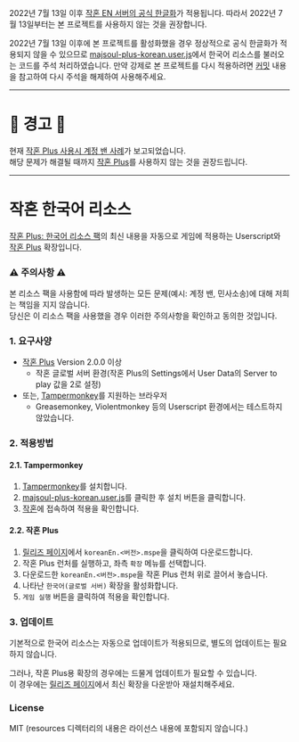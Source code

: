 2022년 7월 13일 이후 [작혼 EN 서버의 공식 한글화](https://twitter.com/MahjongSoul_KR/status/1546330081433653248?s=20&t=l3fLKBhAIZvzGjrDaX5ycw)가 적용됩니다.
따라서 2022년 7월 13일부터는 본 프로젝트를 사용하지 않는 것을 권장합니다.

2022년 7월 13일 이후에 본 프로젝트를 활성화했을 경우 정상적으로 공식 한글화가 적용되지 않을 수 있으므로
[majsoul-plus-korean.user.js](https://github.com/yf-dev/majsoul-korean-resources/raw/main/majsoul-plus-korean.user.js)에서 한국어 리소스를 불러오는 코드를 주석 처리하였습니다.
만약 강제로 본 프로젝트를 다시 적용하려면 [커밋](https://github.com/yf-dev/majsoul-korean-resources/commit/79dded9f6f79e3bbd9fb8cd3e664c4c05ec43294) 내용을 참고하여 다시 주석을 해제하여 사용해주세요.

---

# :rotating_light: 경고 :rotating_light:

현재 [작혼 Plus 사용시 계정 밴 사례](https://github.com/MajsoulPlus/majsoul-plus/issues/127)가 보고되었습니다.  
해당 문제가 해결될 때까지 [작혼 Plus](https://github.com/MajsoulPlus/majsoul-plus)를 사용하지 않는 것을 권장드립니다.

---

작혼 한국어 리소스
==================

[작혼 Plus: 한국어 리소스 팩](https://github.com/yf-dev/majsoul-plus-korean)의 최신 내용을 자동으로 게임에 적용하는 Userscript와 [작혼 Plus](https://github.com/MajsoulPlus/majsoul-plus) 확장입니다.


### ⚠️ 주의사항 ⚠️

본 리소스 팩을 사용함에 따라 발생하는 모든 문제(예시: 계정 밴, 민사소송)에 대해 저희는 책임을 지지 않습니다.  
당신은 이 리소스 팩을 사용했을 경우 이러한 주의사항을 확인하고 동의한 것입니다.


### 1. 요구사양

- [작혼 Plus](https://github.com/MajsoulPlus/majsoul-plus) Version 2.0.0 이상
    - 작혼 글로벌 서버 환경(작혼 Plus의 Settings에서 User Data의 Server to play 값을 2로 설정)
- 또는, [Tampermonkey](https://www.tampermonkey.net/)를 지원하는 브라우저
    - Greasemonkey, Violentmonkey 등의 Userscript 환경에서는 테스트하지 않았습니다.


### 2. 적용방법

#### 2.1. Tampermonkey

1. [Tampermonkey](https://www.tampermonkey.net/)를 설치합니다.
2. [majsoul-plus-korean.user.js](https://github.com/yf-dev/majsoul-korean-resources/raw/main/majsoul-plus-korean.user.js)를 클릭한 후 설치 버튼을 클릭합니다.
3. [작혼](https://mahjongsoul.game.yo-star.com/)에 접속하여 적용을 확인합니다.

#### 2.2. 작혼 Plus

1. [릴리즈 페이지](https://github.com/yf-dev/majsoul-korean-resources/releases)에서 `koreanEn.<버전>.mspe`을 클릭하여 다운로드합니다.
2. 작혼 Plus 런처를 실행하고, 좌측 `확장` 메뉴를 선택합니다.
3. 다운로드한 `koreanEn.<버전>.mspe`을 작혼 Plus 런처 위로 끌어서 놓습니다.
4. 나타난 `한국어(글로벌 서버)` 확장을 활성화합니다.
5. `게임 실행` 버튼을 클릭하여 적용을 확인합니다.


### 3. 업데이트

기본적으로 한국어 리소스는 자동으로 업데이트가 적용되므로, 별도의 업데이트는 필요하지 않습니다.

그러나, 작혼 Plus용 확장의 경우에는 드물게 업데이트가 필요할 수 있습니다.  
이 경우에는 [릴리즈 페이지](https://github.com/yf-dev/majsoul-korean-resources/releases)에서 최신 확장을 다운받아 재설치해주세요.


### License

MIT (resources 디렉터리의 내용은 라이선스 내용에 포함되지 않습니다.)
